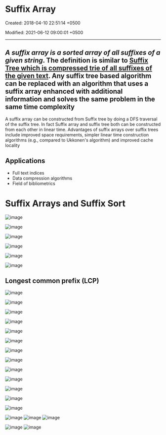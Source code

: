 # Suffix Array

Created: 2018-04-10 22:51:14 +0500

Modified: 2021-06-12 09:00:01 +0500

---

## *A suffix array is a sorted array of all suffixes of a given string*. The definition is similar to [Suffix Tree which is compressed trie of all suffixes of the given text](https://www.geeksforgeeks.org/pattern-searching-set-8-suffix-tree-introduction/). Any suffix tree based algorithm can be replaced with an algorithm that uses a suffix array enhanced with additional information and solves the same problem in the same time complexity

A suffix array can be constructed from Suffix tree by doing a DFS traversal of the suffix tree. In fact Suffix array and suffix tree both can be constructed from each other in linear time.
Advantages of suffix arrays over suffix trees include improved space requirements, simpler linear time construction algorithms (e.g., compared to Ukkonen's algorithm) and improved cache locality

## Applications

- Full text indices
- Data compression algorithms
- Field of bibliometrics

# Suffix Arrays and Suffix Sort

![image](media/Suffix-Array-image1.png)

![image](media/Suffix-Array-image2.png)

![image](media/Suffix-Array-image3.png)

![image](media/Suffix-Array-image4.png)

![image](media/Suffix-Array-image5.png)

![image](media/Suffix-Array-image6.png)

## Longest common prefix (LCP)

![image](media/Suffix-Array-image7.png)

![image](media/Suffix-Array-image8.png)

![image](media/Suffix-Array-image9.png)

![image](media/Suffix-Array-image10.png)

![image](media/Suffix-Array-image11.png)

![image](media/Suffix-Array-image12.png)

![image](media/Suffix-Array-image13.png)

![image](media/Suffix-Array-image14.png)

![image](media/Suffix-Array-image15.png)

![image](media/Suffix-Array-image16.png)

![image](media/Suffix-Array-image17.png)

![image](media/Suffix-Array-image18.png)

![image](media/Suffix-Array-image19.png)

![image](media/Suffix-Array-image20.png)
![image](media/Suffix-Array-image21.png)
![image](media/Suffix-Array-image22.png)

![image](media/Suffix-Array-image23.png)
![image](media/Suffix-Array-image24.png)
